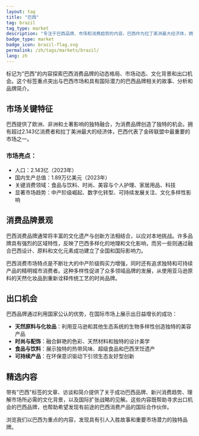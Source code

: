 ```yaml
---
layout: tag
title: "巴西"
tag: brazil
tag_type: market
description: "专注于巴西品牌、市场和消费趋势的内容，巴西作为拉丁美洲最大经济体，拥有充满活力的文化影响和多样化的消费机会。"
badge_type: market
badge_icon: brazil-flag.svg
permalink: /zh/tags/markets/brazil/
lang: zh
---
```


标记为"巴西"的内容探索巴西消费品牌的动态格局、市场动态、文化背景和出口机会。这个标签重点突出与巴西市场和具有国际潜力的巴西品牌相关的故事、分析和品牌简介。

## 市场关键特征

巴西提供了欧洲、非洲和土著影响的独特融合，为消费品牌创造了独特的机会。拥有超过2.143亿消费者和拉丁美洲最大的经济体，巴西代表了金砖联盟中最重要的市场之一。

### 市场亮点：
- 人口：2.143亿（2023年）
- 国内生产总值：1.89万亿美元（2023年）
- 关键消费领域：食品与饮料、时尚、美容与个人护理、家居用品、科技
- 显著市场趋势：中产阶级崛起、数字化转型、可持续发展关注、文化多样性影响

## 消费品牌景观

巴西消费品牌通常将丰富的文化遗产与创新方法相结合，以应对本地挑战。许多品牌具有强烈的区域特性，反映了巴西多样化的地理和文化影响，而另一些则通过融合巴西设计、原料和文化元素成功建立了全国和国际影响力。

巴西消费市场特点是不断壮大的中产阶级购买力增强，同时还有追求独特和可持续产品的精明城市消费者。这种多样性促进了众多领域品牌的发展，从使用亚马逊原料的天然化妆品到重新诠释传统工艺的时尚品牌。

## 出口机会

巴西品牌通过利用国家公认的优势，在国际市场上展示出日益增长的成功：

- **天然原料与化妆品**：利用亚马逊和其他生态系统的生物多样性创造独特的美容产品
- **时尚与配饰**：融合鲜艳的色彩、天然材料和独特的设计美学
- **食品与饮料**：展示独特的热带风味、超级食品和巴西烹饪遗产
- **可持续产品**：在环保意识驱动下引领生态友好型创新

## 精选内容

带有"巴西"标签的文章、访谈和简介提供了关于成功巴西品牌、新兴消费趋势、理解市场所必需的文化背景，以及国际扩张战略的见解。这些内容既帮助寻求出口机会的巴西品牌，也帮助希望发现有前途的巴西消费产品的国际合作伙伴。

浏览我们以巴西为重点的内容，发现具有引人入胜故事和重要市场潜力的独特品牌。